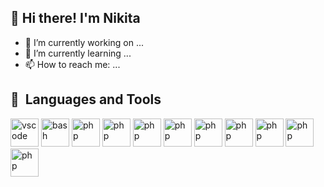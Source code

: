 ## 👋  Hi there! I'm Nikita

- 🔭 I’m currently working on ...
- 🌱 I’m currently learning ...
- 📫 How to reach me: ...


<h2> 🚀 &nbsp;Languages and Tools </h2>
<p align="left">
<img src="https://cdn.jsdelivr.net/gh/devicons/devicon@latest/icons/cplusplus/cplusplus-original.svg" alt="vscode" width="45" height="45"/>
<img src="https://cdn.jsdelivr.net/gh/devicons/devicon@latest/icons/csharp/csharp-original.svg" alt="bash" width="45" height="45"/>
<img src="https://cdn.jsdelivr.net/gh/devicons/devicon@latest/icons/javascript/javascript-original.svg" alt="php" width="45" height="45"/>
<img src="https://cdn.jsdelivr.net/gh/devicons/devicon@latest/icons/rust/rust-original.svg" alt="php" width="45" height="45"/>

<img src="https://cdn.jsdelivr.net/gh/devicons/devicon@latest/icons/mysql/mysql-original-wordmark.svg" alt="php" width="45" height="45"/>
<img src="https://cdn.jsdelivr.net/gh/devicons/devicon@latest/icons/git/git-original.svg" alt="php" width="45" height="45"/>
<img src="https://upload.wikimedia.org/wikipedia/commons/f/f4/Raylib_logo.png" alt="php" width="45" height="45"/>
<img src="https://cdn.jsdelivr.net/gh/devicons/devicon@latest/icons/react/react-original.svg" alt="php" width="45" height="45"/>
<img src="https://cdn.jsdelivr.net/gh/devicons/devicon@latest/icons/unity/unity-original.svg" alt="php" width="45" height="45"/>


  <img src="https://cdn.jsdelivr.net/gh/devicons/devicon@latest/icons/react/react-original.svg" alt="php" width="45" height="45"/>
  <img src="https://cdn.jsdelivr.net/gh/devicons/devicon@latest/icons/react/react-original.svg" alt="php" width="45" height="45"/>
</p>
